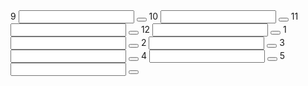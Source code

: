  <div class="table">
        <tr class="row">
          <td class='col-md-1'>9</td>
          <td class='col-md-9'><input type='text'/></td>
          <td class='col-md-2'><button class='saveBtn'></button></td>
        </tr>
        <tr class="row">
          <td class='col-md-3'>10</td>
          <td class='col-md-6'><input type="text"/></td>
          <td class='col-md-3'><button class='saveBtn'></button></td>
        </tr>
        <tr class="row">
          <td class='col-md-3'>11</td>
          <td class='col-md-6'><input type="text"/></td>
          <td class='col-md-3'><button class='saveBtn'></button></td>
        </tr>    
        <tr class="row">
          <td class='col-md-3'>12</td>
          <td class='col-md-6'><input type="text"/></td>
          <td class='col-md-3'><button class='saveBtn'></button></td>
        </tr>
        <tr class="row">
          <td class='col-md-3'>1</td>
          <td class='col-md-6'><input type="text"/></td>
          <td class='col-md-3'><button class='saveBtn'></button></td>
        </tr>
        <tr class="row">
          <td class='col-md-3'>2</td>
          <td class='col-md-6'><input type="text"/></td>
          <td class='col-md-3'><button class='saveBtn'></button></td>
        </tr>
        <tr class="row">
          <td class='col-md-3'>3</td>
          <td class='col-md-6'><input type="text"/></td>
          <td class='col-md-3'><button class='saveBtn'></button></td>
        </tr>
        <tr class="row">
          <td class='col-md-3'>4</td>
          <td class='col-md-6'><input type="text"/></td>
          <td class='col-md-3'><button class='saveBtn'></button></td>
        </tr>  
        <tr class="row">
          <td class='col-md-3'>5</td>
          <td class='col-md-6'><input type="text"/></td>
          <td class='col-md-3'><button class='saveBtn'></button></td>
        </tr>
      </div> 